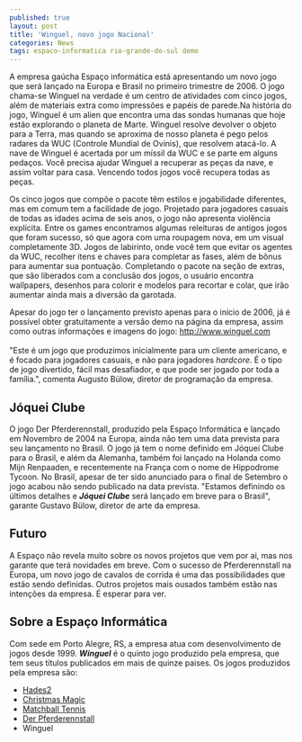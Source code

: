 ```yaml
---
published: true
layout: post
title: 'Winguel, novo jogo Nacional'
categories: News
tags: espaco-informatica rio-grande-do-sul demo
---
```

A empresa gaúcha Espaço informática está apresentando um novo jogo que será lançado na Europa e Brasil no primeiro trimestre de 2006. O jogo chama-se Winguel na verdade é um centro de atividades com cinco jogos, além de materiais extra como impressões e papéis de parede.Na história do jogo, Winguel é um alien que encontra uma das sondas humanas que hoje estão explorando o planeta de Marte. Winguel resolve devolver o objeto para a Terra, mas quando se aproxima de nosso planeta é pego pelos radares da WUC (Controle Mundial de Ovinis), que resolvem atacá-lo. A nave de Winguel é acertada por um míssil da WUC e se parte em alguns pedaços. Você precisa ajudar Winguel a recuperar as peças da nave, e assim voltar para casa. Vencendo todos jogos você recupera todas as peças.

Os cinco jogos que compõe o pacote têm estilos e jogabilidade diferentes, mas em comum tem a facilidade de jogo. Projetado para jogadores casuais de todas as idades acima de seis anos, o jogo não apresenta violência explícita. Entre os games encontramos algumas releituras de antigos jogos que foram sucesso, só que agora com uma roupagem nova, em um visual completamente 3D. Jogos de labirinto, onde você tem que evitar os agentes da WUC, recolher itens e chaves para completar as fases, além de bônus para aumentar sua pontuação. Completando o pacote na seção de extras, que são liberados com a conclusão dos jogos, o usuário encontra wallpapers, desenhos para colorir e modelos para recortar e colar, que irão aumentar ainda mais a diversão da garotada.

Apesar do jogo ter o lançamento previsto apenas para o início de 2006, já é possível obter gratuitamente a versão demo na página da empresa, assim como outras informações e imagens do jogo: <a title="http://www.winguel.com/" href="http://www.winguel.com/" target="_blank">http://www.winguel.com</a>
<br title="http://www.winguel.com/" /><br title="http://www.winguel.com/" />"Este é um jogo que produzimos inicialmente para um cliente americano, e é focado para jogadores casuais, e não para jogadores <i>hardcore</i>. É o tipo de jogo divertido, fácil mas desafiador, e que pode ser jogado por toda a família.", comenta Augusto Bülow, diretor de programação da empresa.
## Jóquei Clube
O jogo Der Pferderennstall, produzido pela Espaço Informática e lançado em Novembro de 2004 na Europa, ainda não tem uma data prevista para seu lançamento no Brasil. O jogo já tem o nome definido em Jóquei Clube para o Brasil, e além da Alemanha, também foi lançado na Holanda como Mijn Renpaaden, e recentemente na França com o nome de Hippodrome Tycoon.
No Brasil, apesar de ter sido anunciado para o final de Setembro o jogo acabou não sendo publicado na data prevista. "Estamos definindo os últimos detalhes e <b><i>Jóquei Clube</i></b> será lançado em breve para o Brasil", garante Gustavo Bülow, diretor de arte da empresa.
## Futuro
A Espaço não revela muito sobre os novos projetos que vem por ai, mas nos garante que terá novidades em breve. Com o sucesso de Pferderennstall na Europa, um novo jogo de cavalos de corrida é uma das possibilidades que estão sendo definidas. Outros projetos mais ousados também estão nas intenções da empresa. É esperar para ver.
## Sobre a Espaço Informática
Com sede em Porto Alegre, RS, a empresa atua com desenvolvimento de jogos desde 1999. <b><i>Winguel</i></b> é o quinto jogo produzido pela empresa, que tem seus títulos publicados em mais de quinze paises. Os jogos produzidos pela empresa são:
<ul>
	<li><a href="{{ site.baseurl }}/2005/09/19/hades2/">Hades2</a>
</li>
	<li><a href="{{ site.baseurl }}/2005/09/20/christmas-magic/">Christmas Magic</a>
</li>
	<li><a href="{{ site.baseurl }}/2005/09/20/matchball-tennis/">Matchball Tennis</a>
</li>
	<li><a href="{{ site.baseurl }}/2005/09/22/der-pferderennstall/">Der Pferderennstall</a>
</li>
	<li>Winguel</li>
</ul>